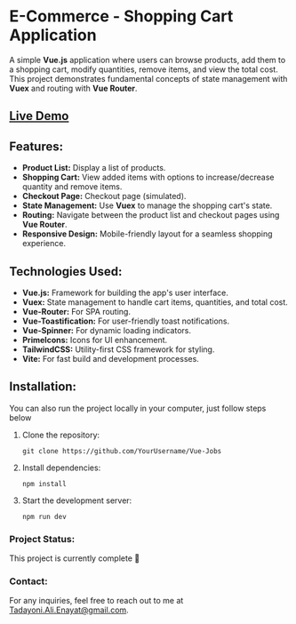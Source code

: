 # E-Commerce - Shopping Cart Application

A simple **Vue.js** application where users can browse products, add them to a shopping cart, modify quantities, remove items, and view the total cost. This project demonstrates fundamental concepts of state management with **Vuex** and routing with **Vue Router**.

## [Live Demo](https://e-commerce-shoping.netlify.app/)

## Features:

- **Product List:** Display a list of products.
- **Shopping Cart:** View added items with options to increase/decrease quantity and remove items.
- **Checkout Page:** Checkout page (simulated).
- **State Management:** Use **Vuex** to manage the shopping cart's state.
- **Routing:** Navigate between the product list and checkout pages using **Vue Router**.
- **Responsive Design:** Mobile-friendly layout for a seamless shopping experience.

## Technologies Used:

- **Vue.js:** Framework for building the app's user interface.
- **Vuex:** State management to handle cart items, quantities, and total cost.
- **Vue-Router:** For SPA routing.
- **Vue-Toastification:** For user-friendly toast notifications.
- **Vue-Spinner:** For dynamic loading indicators.
- **PrimeIcons:** Icons for UI enhancement.
- **TailwindCSS:** Utility-first CSS framework for styling.
- **Vite:** For fast build and development processes.

## Installation:

You can also run the project locally in your computer, just follow steps below

1. Clone the repository:

   ```
   git clone https://github.com/YourUsername/Vue-Jobs
   ```

2. Install dependencies:

   ```
   npm install
   ```

3. Start the development server:
   ```
   npm run dev
   ```

### Project Status:

This project is currently complete 🚀

### Contact:

For any inquiries, feel free to reach out to me at [Tadayoni.Ali.Enayat@gmail.com](mailto:Tadayoni.Ali.Enayat@gmail.com).
